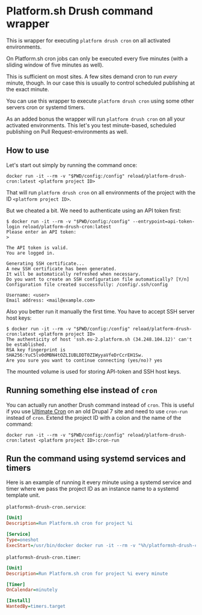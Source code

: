 # Platform.sh Drush command wrapper

This is wrapper for executing `platform drush cron` on all activated
environments.

On Platform.sh cron jobs can only be executed every five minutes (with
a sliding window of five minutes as well).

This is sufficient on most sites. A few sites demand cron to run
_every_ minute, though. In our case this is usually to control
scheduled publishing at the exact minute.

You can use this wrapper to execute `platform drush cron` using some
other servers cron or systemd timers.

As an added bonus the wrapper will run `platform drush cron` on all
your activated environments. This let's you test minute-based,
scheduled publishing on Pull Request-environments as well.

## How to use

Let's start out simply by running the command once:

```console
docker run -it --rm -v "$PWD/config:/config" reload/platform-drush-cron:latest <platform project ID>
```

That will run `platform drush cron` on all environments of the project
with the ID `<platform project ID>`.

But we cheated a bit. We need to authenticate using an API token
first:

```console
$ docker run -it --rm -v "$PWD/config:/config" --entrypoint=api-token-login reload/platform-drush-cron:latest
Please enter an API token:
>

The API token is valid.
You are logged in.

Generating SSH certificate...
A new SSH certificate has been generated.
It will be automatically refreshed when necessary.
Do you want to create an SSH configuration file automatically? [Y/n]
Configuration file created successfully: /config/.ssh/config

Username: <user>
Email address: <mail@example.com>
```

Also you better run it manually the first time. You have to accept SSH
server host keys:

```console
$ docker run -it --rm -v "$PWD/config:/config" reload/platform-drush-cron:latest <platform project ID>
The authenticity of host 'ssh.eu-2.platform.sh (34.248.104.12)' can't be established.
RSA key fingerprint is SHA256:YuC5lv0dMBN4tOZLIUBLDDT0ZIWyyaVfeDrCcrEH1Sw.
Are you sure you want to continue connecting (yes/no)? yes
```

The mounted volume is used for storing API-token and SSH host keys.

## Running something else instead of `cron`

You can actually run another Drush command instead of `cron`. This is
useful if you use [Ultimate
Cron](https://www.drupal.org/project/ultimate_cron) on an old Drupal 7
site and need to use `cron-run` instead of `cron`. Extend the project
ID with a colon and the name of the command:

```console
docker run -it --rm -v "$PWD/config:/config" reload/platform-drush-cron:latest <platform project ID>:cron-run
```

## Run the command using systemd services and timers

Here is an example of running it every minute using a systemd service
and timer where we pass the project ID as an instance name to a
systemd template unit.

`platformsh-drush-cron.service`:

```ini
[Unit]
Description=Run Platform.sh cron for project %i

[Service]
Type=oneshot
ExecStart=/usr/bin/docker docker run -it --rm -v "%h/platformsh-drush-cron/config:/config" reload/platform-drush-cron:latest %i
```

`platformsh-drush-cron.timer`:

```ini
[Unit]
Description=Run Platform.sh cron for project %i every minute

[Timer]
OnCalendar=minutely

[Install]
WantedBy=timers.target
```
